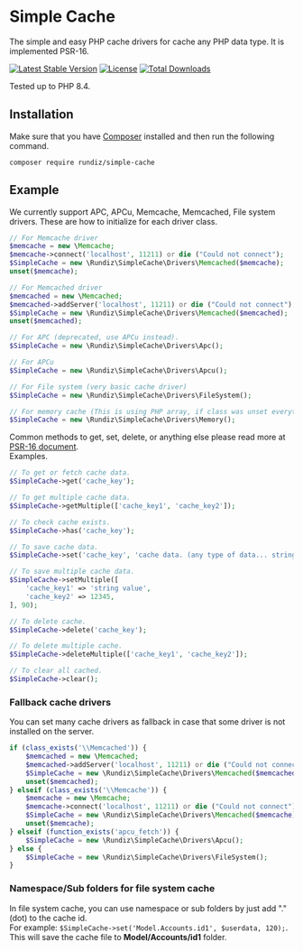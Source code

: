 # Simple Cache

The simple and easy PHP cache drivers for cache any PHP data type. It is implemented PSR-16.

[![Latest Stable Version](https://poser.pugx.org/rundiz/simple-cache/v/stable)](https://packagist.org/packages/rundiz/simple-cache)
[![License](https://poser.pugx.org/rundiz/simple-cache/license)](https://packagist.org/packages/rundiz/simple-cache)
[![Total Downloads](https://poser.pugx.org/rundiz/simple-cache/downloads)](https://packagist.org/packages/rundiz/simple-cache)

Tested up to PHP 8.4.

## Installation
Make sure that you have [Composer](http://getcomposer.org/) installed and then run the following command.

```
composer require rundiz/simple-cache
```

## Example
We currently support APC, APCu, Memcache, Memcached, File system drivers. These are how to initialize for each driver class.

```php
// For Memcache driver
$memcache = new \Memcache;
$memcache->connect('localhost', 11211) or die ("Could not connect");
$SimpleCache = new \Rundiz\SimpleCache\Drivers\Memcached($memcache);
unset($memcache);

// For Memcached driver
$memcached = new \Memcached;
$memcached->addServer('localhost', 11211) or die ("Could not connect");
$SimpleCache = new \Rundiz\SimpleCache\Drivers\Memcached($memcached);
unset($memcached);

// For APC (deprecated, use APCu instead).
$SimpleCache = new \Rundiz\SimpleCache\Drivers\Apc();

// For APCu
$SimpleCache = new \Rundiz\SimpleCache\Drivers\Apcu();

// For File system (very basic cache driver)
$SimpleCache = new \Rundiz\SimpleCache\Drivers\FileSystem();

// For memory cache (This is using PHP array, if class was unset everything will be removed)
$SimpleCache = new \Rundiz\SimpleCache\Drivers\Memory();
```

Common methods to get, set, delete, or anything else please read more at [PSR-16 document](https://www.php-fig.org/psr/psr-16/).<br>
Examples.

```php
// To get or fetch cache data.
$SimpleCache->get('cache_key');

// To get multiple cache data.
$SimpleCache->getMultiple(['cache_key1', 'cache_key2']);

// To check cache exists.
$SimpleCache->has('cache_key');

// To save cache data.
$SimpleCache->set('cache_key', 'cache data. (any type of data... string, integer, double, array, object, etc.)', 90);

// To save multiple cache data.
$SimpleCache->setMultiple([
    'cache_key1' => 'string value',
    'cache_key2' => 12345,
], 90);

// To delete cache.
$SimpleCache->delete('cache_key');

// To delete multiple cache.
$SimpleCache->deleteMultiple(['cache_key1', 'cache_key2']);

// To clear all cached.
$SimpleCache->clear();
```

### Fallback cache drivers
You can set many cache drivers as fallback in case that some driver is not installed on the server.

```php
if (class_exists('\\Memcached')) {
    $memcached = new \Memcached;
    $memcached->addServer('localhost', 11211) or die ("Could not connect");
    $SimpleCache = new \Rundiz\SimpleCache\Drivers\Memcached($memcached);
    unset($memcached);
} elseif (class_exists('\\Memcache')) {
    $memcache = new \Memcache;
    $memcache->connect('localhost', 11211) or die ("Could not connect");
    $SimpleCache = new \Rundiz\SimpleCache\Drivers\Memcached($memcache);
    unset($memcache);
} elseif (function_exists('apcu_fetch')) {
    $SimpleCache = new \Rundiz\SimpleCache\Drivers\Apcu();
} else {
    $SimpleCache = new \Rundiz\SimpleCache\Drivers\FileSystem();
}
```

### Namespace/Sub folders for file system cache
In file system cache, you can use namespace or sub folders by just add "." (dot) to the cache id.<br>
For example: `$SimpleCache->set('Model.Accounts.id1', $userdata, 120);`. <br>
This will save the cache file to **Model/Accounts/id1** folder.